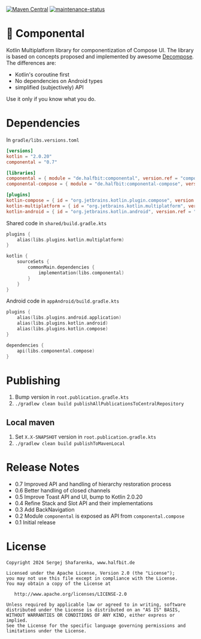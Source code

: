 [![Maven Central](http://img.shields.io/maven-central/v/de.halfbit/componental.svg)](https://central.sonatype.com/artifact/de.halfbit/componental)
[![maintenance-status](https://img.shields.io/badge/maintenance-experimental-blue.svg)](https://gist.github.com/taiki-e/ad73eaea17e2e0372efb76ef6b38f17b)

# 🍱 Componental

Kotlin Multiplatform library for componentization of Compose UI. The library is based on concepts
proposed and
implemented
by awesome [Decompose](https://github.com/arkivanov/Decompose). The differences are:

- Kotlin's coroutine first
- No dependencies on Android types
- simplified (subjectively) API

Use it only if you know what you do.

# Dependencies

In `gradle/libs.versions.toml`

```toml
[versions]
kotlin = "2.0.20"
componental = "0.7"

[libraries]
componental = { module = "de.halfbit:componental", version.ref = "componental" }
componental-compose = { module = "de.halfbit:componental-compose", version.ref = "componental" }

[plugins]
kotlin-compose = { id = "org.jetbrains.kotlin.plugin.compose", version.ref = "kotlin" }
kotlin-multiplatform = { id = "org.jetbrains.kotlin.multiplatform", version.ref = "kotlin" }
kotlin-android = { id = "org.jetbrains.kotlin.android", version.ref = "kotlin" }
```

Shared code in `shared/build.gradle.kts`

```kotlin
plugins {
    alias(libs.plugins.kotlin.multiplatform)
}

kotlin {
    sourceSets {
        commonMain.dependencies {
            implementation(libs.componental)
        }
    }
}
```

Android code in `appAndroid/build.gradle.kts`

```kotlin
plugins {
    alias(libs.plugins.android.application)
    alias(libs.plugins.kotlin.android)
    alias(libs.plugins.kotlin.compose)
}

dependencies {
    api(libs.componental.compose)
}
```

# Publishing

1. Bump version in `root.publication.gradle.kts`
2. `./gradlew clean build publishAllPublicationsToCentralRepository`

## Local maven

1. Set `X.X-SNAPSHOT` version in `root.publication.gradle.kts`
2. `./gradlew clean build publishToMavenLocal`

# Release Notes

* 0.7 Improved API and handling of hierarchy restoration process
* 0.6 Better handling of closed channels
* 0.5 Improve Toast API and UI, bump to Kotlin 2.0.20
* 0.4 Refine Stack and Slot API and their implementations
* 0.3 Add BackNavigation
* 0.2 Module `componental` is exposed as API from `componental.compose`
* 0.1 Initial release

# License

```
Copyright 2024 Sergej Shafarenka, www.halfbit.de

Licensed under the Apache License, Version 2.0 (the "License");
you may not use this file except in compliance with the License.
You may obtain a copy of the License at

   http://www.apache.org/licenses/LICENSE-2.0

Unless required by applicable law or agreed to in writing, software
distributed under the License is distributed on an "AS IS" BASIS,
WITHOUT WARRANTIES OR CONDITIONS OF ANY KIND, either express or implied.
See the License for the specific language governing permissions and
limitations under the License.
```
